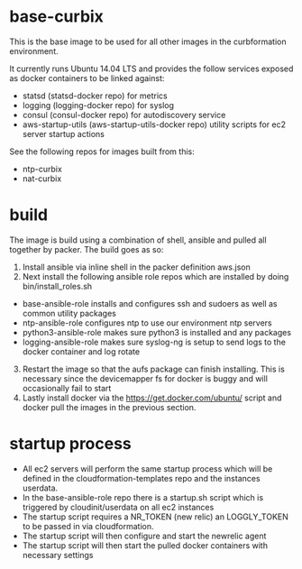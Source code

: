# base-curbix


This is the base image to be used for all other images in the curbformation environment.  

It currently runs Ubuntu 14.04 LTS and provides the follow services exposed as docker containers to be linked against:
* statsd (statsd-docker repo) for metrics
* logging (logging-docker repo) for syslog
* consul (consul-docker repo) for autodiscovery service
* aws-startup-utils (aws-startup-utils-docker repo) utility scripts for ec2 server startup actions

See the following repos for images built from this:
* ntp-curbix
* nat-curbix

# build
The image is build using a combination of shell, ansible and pulled all together by packer.  The build goes as so:

1. Install ansible via inline shell in the packer definition aws.json
2. Next install the following ansible role repos which are installed by doing bin/install_roles.sh
  * base-ansible-role installs and configures ssh and sudoers as well as common utility packages
  * ntp-ansible-role configures ntp to use our environment ntp servers
  * python3-ansible-role makes sure python3 is installed and any packages
  * logging-ansible-role makes sure syslog-ng is setup to send logs to the docker container and log rotate

3. Restart the image so that the aufs package can finish installing.  This is necessary since the devicemapper fs for docker is buggy and will occasionally fail to start
4. Lastly install docker via the https://get.docker.com/ubuntu/ script and docker pull the images in the previous section.

# startup process
* All ec2 servers will perform the same startup process which will be defined in the cloudformation-templates repo and the instances userdata.
* In the base-ansible-role repo there is a startup.sh script which is triggered by cloudinit/userdata on all ec2 instances
* The startup script requires a NR_TOKEN (new relic) an LOGGLY_TOKEN to be passed in via cloudformation.
* The startup script will then configure and start the newrelic agent
* The startup script will then start the pulled docker containers with necessary settings
